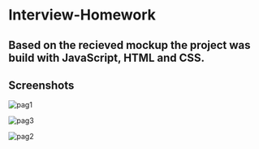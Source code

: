 # Interview-Homework

## Based on the recieved mockup the project was build with JavaScript, HTML and CSS.

## Screenshots

![pag1](https://user-images.githubusercontent.com/95127231/222854152-fd96d65b-9da8-4958-85cd-997d4ad82fdd.png)

![pag3](https://user-images.githubusercontent.com/95127231/222854301-1af5fdf3-f69e-4860-aabe-7721b8101bbd.png)

![pag2](https://user-images.githubusercontent.com/95127231/222854334-32cc2ff7-837b-4c3e-a6e9-a1385c239fa4.png)
